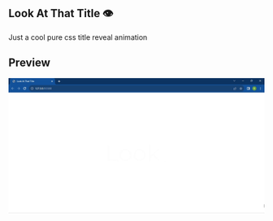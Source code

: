 ## Look At That Title 👁 

Just a cool pure css title reveal animation 

## Preview

<div align="center">
  <img with=10px src="look.gif">
</div>
